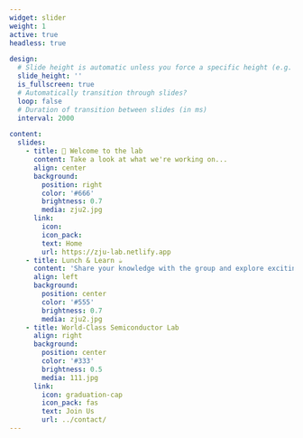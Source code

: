 ```yaml
---
widget: slider
weight: 1
active: true
headless: true

design:
  # Slide height is automatic unless you force a specific height (e.g. '400px')
  slide_height: ''
  is_fullscreen: true
  # Automatically transition through slides?
  loop: false
  # Duration of transition between slides (in ms)
  interval: 2000

content:
  slides:
    - title: 👋 Welcome to the lab
      content: Take a look at what we're working on...
      align: center
      background:
        position: right
        color: '#666'
        brightness: 0.7
        media: zju2.jpg
      link:
        icon: 
        icon_pack: 
        text: Home
        url: https://zju-lab.netlify.app
    - title: Lunch & Learn ☕️
      content: 'Share your knowledge with the group and explore exciting new topics together!'
      align: left
      background:
        position: center
        color: '#555'
        brightness: 0.7
        media: zju2.jpg
    - title: World-Class Semiconductor Lab
      align: right
      background:
        position: center
        color: '#333'
        brightness: 0.5
        media: 111.jpg
      link:
        icon: graduation-cap
        icon_pack: fas
        text: Join Us
        url: ../contact/
---
```

